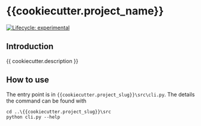 # {{cookiecutter.project_name}}

<!-- badges: start -->
[![Lifecycle:
experimental](https://img.shields.io/badge/lifecycle-experimental-orange.svg)](https://lifecycle.r-lib.org/articles/stages.html#experimental)
<!-- badges: end -->

## Introduction

{{ cookiecutter.description }}

## How to use

The entry point is in `{{cookiecutter.project_slug}}\src\cli.py`. The details
the command can be found with

    cd ..\{{cookiecutter.project_slug}}\src
    python cli.py --help
